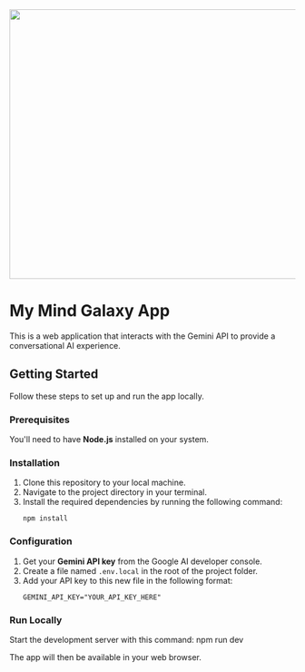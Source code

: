 <div align="center">
<img width="1200" height="475" alt="GHBanner" src="https://github.com/user-attachments/assets/0aa67016-6eaf-458a-adb2-6e31a0763ed6" />
</div>

# My Mind Galaxy App

This is a web application that interacts with the Gemini API to provide a conversational AI experience.

## Getting Started

Follow these steps to set up and run the app locally.

### Prerequisites

You'll need to have **Node.js** installed on your system.

### Installation

1.  Clone this repository to your local machine.
2.  Navigate to the project directory in your terminal.
3.  Install the required dependencies by running the following command:
    ```
    npm install
    ```

### Configuration

1.  Get your **Gemini API key** from the Google AI developer console.
2.  Create a file named `.env.local` in the root of the project folder.
3.  Add your API key to this new file in the following format:
    ```
    GEMINI_API_KEY="YOUR_API_KEY_HERE"
    ```

### Run Locally

Start the development server with this command:
npm run dev

The app will then be available in your web browser.